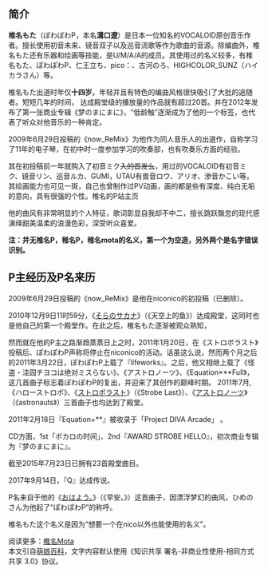 ## 简介
**椎名もた**（ぽわぽわP，本名**溝口遼**）是日本一位知名的VOCALOID原创音乐作者。擅长使用初音未来、镜音双子以及巡音流歌等作为歌曲的音源。除编曲外，椎名もた还有乐器和绘画等技能，是U/M/A/A的成员。其使用过的名义较多，有椎名もた、ぽわぽわP、仁王立ち、pico：、古河のろ、HIGHCOLOR_SUNZ（ハイカラさん）等。

椎名もた出道时年仅**十四岁**。年轻并且有特色的编曲风格很快吸引了大批的追随者。短短几年的时间， 达成殿堂级的播放量的作品就有超过20首。并在2012年发布了第一张商业专辑《梦のまにまに》，“低龄触”逐渐成为了他的一个标签，也代表了听众对他音乐的一种肯定。

2009年6月29日投稿的《now_ReMix》为他作为同人音乐人的出道作，自称学习了11年的电子琴，在初中时一度参加学习的吹奏部，也有吹奏乐方面的经验。

其在初投稿前一年就购入了初音ミク~~入的首发么~~，用过的VOCALOID有初音ミク、镜音リン、巡音ルカ、GUMI，UTAU有兽音ロウ、アリオ、渗音かこい等。其绘画能力也可见一斑，自己也曾制作过PV动画，画的都是些有深度、纯白无垢的意向，具有很强的个性。椎名的P站主页

他的曲风有非常明显的个人特征，歌词彰显自我却不中二，擅长跳跃飘忽的现代感演绎甜美温柔的浪漫色彩，深受听众喜爱。

**注：并无椎名P，稚名P，稚名mota的名义，第一个为空造，另外两个是名字错误识别。**

## P主经历及P名来历
2009年6月29日投稿的《now_ReMix》是他在niconico的初投稿（已删除）。

2010年12月9日11时59分，《[そらのサカナ](https://zh.moegirl.org.cn/%E5%A4%A9%E7%A9%BA%E4%B8%8A%E7%9A%84%E9%B1%BC)》（《天空上的鱼》）达成殿堂，这同时也是他自己的第一个殿堂作。在此之后，椎名もた逐渐被观众熟知，

然而就在他的P主之路渐趋蒸蒸日上之时，2011年1月20日，在《ストロボラスト》投稿后、ぽわぽわP声称将停止在niconico的活动。话虽这么说，然而两个月之后的2011年3月22日，ぽわぽわP上载了『lifeworks』。之后，他又相继上载了《怪盗・洼园チヨコは绝对ミスらない》、《アストロノーツ》、《Equation×**Full》，这几首曲子标志着ぽわぽわP的复出，并迎来了其创作的巅峰时期。 2011年7月,《ハローストロボ》、《[ストロボラスト](https://zh.moegirl.org.cn/Strobe_last)》（《Strobe Last》）、《[アストロノーツ](https://zh.moegirl.org.cn/Astronauts)》（《astronauts》）三首曲子也均达到了殿堂。

2011年2月18日『Equation+**』被收录于「Project DIVA Arcade」 。

CD方面，1st「ボカロの时间」、2nd『AWARD STROBE HELLO』，初次商业专辑为『梦のまにまに』。

截至2015年7月23日已拥有23首殿堂曲目。

2017年9月14日，『Q』达成传说。

P名来自于他的《[おはよう。](https://zh.moegirl.org.cn/%E6%97%A9%E5%AE%89%E3%80%82)》（《早安。》）这首曲子，因漂浮梦幻的曲风，ひめのさん为他起了“ぽわぽわP”的称呼。

椎名もた这个名义是因为“想要一个在nico以外也能使用的名义”。

阅读更多：[椎名Mota](https://zh.moegirl.org.cn/%E6%A4%8E%E5%90%8DMota)  
本文引自[萌娘百科](https://zh.moegirl.org.cn)，文字内容默认使用《知识共享 署名-非商业性使用-相同方式共享 3.0》协议。
